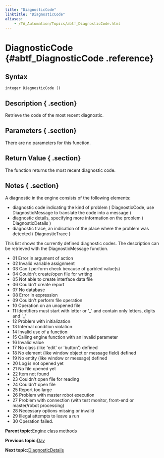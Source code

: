 ```yaml
--- 
title: "DiagnosticCode"
linktitle: "DiagnosticCode"
aliases: 
    - /TA_Automation/Topics/abtf_DiagnosticCode.html
---
```

# DiagnosticCode {#abtf_DiagnosticCode .reference}

## Syntax

`integer DiagnosticCode ()`

## Description { .section}

Retrieve the code of the most recent diagnostic.

## Parameters { .section}

There are no parameters for this function.

## Return Value { .section}

The function returns the most recent diagnostic code.

## Notes { .section}

A diagnostic in the engine consists of the following elements:

-   diagnostic code indicating the kind of problem \( DiagnosticCode, use DiagnosticMessage to translate the code into a message \)
-   diagnostic details, specifying more information on the problem \( DiagnosticDetails \)
-   diagnostic trace, an indication of the place where the problem was detected \( DiagnosticTrace \)

This list shows the currently defined diagnostic codes. The description can be retrieved with the DiagnosticMessage function.

-   01 Error in argument of action
-   02 Invalid variable assignment
-   03 Can't perform check because of garbled value\(s\)
-   04 Couldn't create/open file for writing
-   05 Not able to create interface data file
-   06 Couldn't create report
-   07 No database
-   08 Error in expression
-   09 Couldn't perform file operation
-   10 Operation on an unopened file
-   11 Identifiers must start with letter or '\_' and contain only letters, digits and '\_'
-   12 Problem with initialization
-   13 Internal condition violation
-   14 Invalid use of a function
-   15 Calling engine function with an invalid parameter
-   16 Invalid value
-   17 No class \(like 'edit' or 'button'\) defined
-   18 No element \(like window object or message field\) defined
-   19 No entity \(like window or message\) defined
-   20 Log is not opened yet
-   21 No file opened yet
-   22 Item not found
-   23 Couldn't open file for reading
-   24 Couldn't open file
-   25 Report too large
-   26 Problem with master robot execution
-   27 Problem with connection \(with test monitor, front-end or master/robot processing\)
-   28 Necessary options missing or invalid
-   29 Illegal attempts to leave a run
-   30 Operation failed.

**Parent topic:**[Engine class methods](../../TA_Automation/Topics/abtf_Engine_classes.html)

**Previous topic:**[Day](../../TA_Automation/Topics/abtf_Day.html)

**Next topic:**[DiagnosticDetails](../../TA_Automation/Topics/abtf_DiagnosticDetails.html)


